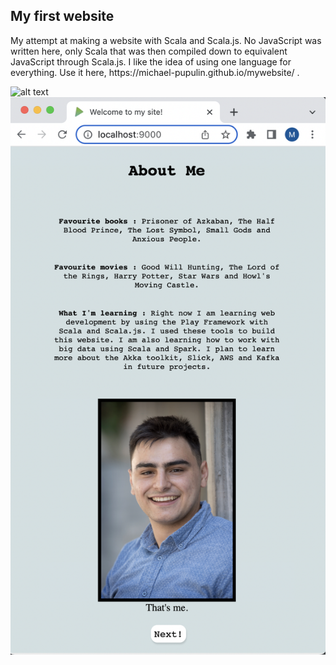 <h2> My first website </h2>
My attempt at making a website with Scala and Scala.js. No JavaScript was written here, only Scala that was then compiled down to equivalent JavaScript through Scala.js.
I like the idea of using one language for everything. Use it here, https://michael-pupulin.github.io/mywebsite/ . 

![alt text](https://github.com/michael-pupulin/mywebsite/blob/master/images/forgit.png?raw=true)
![alt text](https://github.com/michael-pupulin/mywebsite/blob/master/images/forgit2.png?raw=true)
